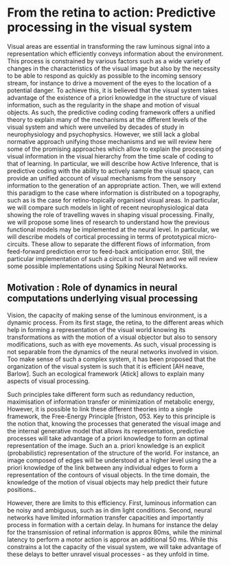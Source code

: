 # From the retina to action: Predictive processing in the visual system

Visual areas are essential in transforming the raw luminous signal into a representation which efficiently conveys information about the environment. This process is constrained by various factors such as a wide variety of changes in the characteristics of the visual image but also by the necessity to be able to respond as quickly as possible to the incoming sensory stream, for instance to drive a movement of the eyes to the location of a potential danger. To achieve this, it is believed that the visual system takes advantage of the existence of a priori knowledge in the structure of visual information, such as the regularity in the shape and motion of visual objects. As such, the predictive coding coding framework offers a unified theory to explain many of the mechanisms at the different levels of the visual system and which were unveiled by decades of study in neurophysiology and psychophysics. However, we still lack a global normative approach unifying those mechanisms and we will review here some of the promising approaches which allow to explain the processing of visual information in the visual hierarchy from the time scale of coding to that of learning. In particular, we will describe how Active Inference, that is predictive coding with the ability to actively sample the visual space, can provide an unified account of visual mechanisms from the sensory information to the generation of an appropriate action. Then, we will extend this paradigm to the case where information is distributed on a topography, such as is the case for retino-topically organised visual areas. In particular, we will compare such models in light of recent neurophysiological data showing the role of travelling waves in shaping visual processing. Finally, we will propose some lines of research to understand how the previous functional models may be implemented at the neural level. In particular, we will describe models of cortical processing in terms of prototypical micro-circuits. These allow to separate the different flows of information, from feed-forward prediction error to feed-back anticipation error. Still, the particular implementation of such a circuit is not known and we will review some possible implementations using Spiking Neural Networks.

## Motivation : Role of dynamics in neural computations underlying visual processing
Vision, the capacity of making sense of the
luminous environment, is a dynamic process.
From its first stage, the retina, to the different
areas which help in forming a representation
of the visual world knowing its transformations
as with the motion of a visual objector but also
to sensory modifications, such as with eye movements.
As such, visual processing is not separable
from the dynamics of the neural networks
involved in vision.
Too make sense of such a complex system,
it has been proposed that the organization
of the visual system is such that it is efficient
[AH neave, Barlow]. Such an ecological
framework (Atick] allows to explain many
aspects of visual processing.

Such principles take different form such as
redundancy reduction, maximisation of
information transfer or minimization of
metabolic energy, However, it is possible
to link these different theories into a single
framework, the Free-Energy Principle [friston, 053.
Key to this principle is the notion that, knowing
the processes that generated the visual image
and the internal generative model that allows
its representation, predictive processes will take
advantage of a priori knowledge to form
an optimal representation of the image.
Such an a. priori knowledge is an explicit
(probabilistic) representation of the structure of
the world. For instance, an image composed
of edges will be understood at a higher level using
the a priori knowledge of the link between any
individual edges to form a representation of the
contours of visual objects. In the time domain,
the knowledge of the motion of visual objects may
help predict their future positions..

However, there are limits to this efficiency.
First, luminous information can be
noisy and ambiguous, such as in dim
light conditions. Second, neural networks
have limited information transfer capacities
and importantly process in formation
with a certain delay. In humans for
instance the delay for the transmission
of retinal information is approx 80ms,
while the minimal latency to
perform a motor action is approx an
additional 50 ms. While this constrains
a lot the capacity of the visual system,
we will take advantage of these delays
to better unravel visual processes -
as they unfold in time.


